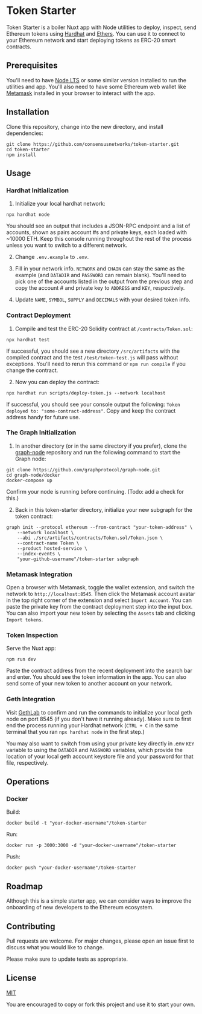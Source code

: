 # Token Starter

Token Starter is a boiler Nuxt app with Node utilities to deploy, inspect, send Ethereum tokens using [Hardhat](https://github.com/nomiclabs/hardhat) and [Ethers](https://github.com/ethers-io/ethers.js/). You can use it to connect to your Ethereum network and start deploying tokens as ERC-20 smart contracts.

## Prerequisites

You'll need to have [Node LTS](https://nodejs.org/en/download/) or some similar version installed to run the utilities and app. You'll also need to have some Ethereum web wallet like [Metamask](https://metamask.io/) installed in your browser to interact with the app.

## Installation

Clone this repository, change into the new directory, and install dependencies:

```shell
git clone https://github.com/consensusnetworks/token-starter.git
cd token-starter
npm install
```

## Usage

### Hardhat Initialization

1. Initialize your local hardhat network:

```shell
npx hardhat node
```

You should see an output that includes a JSON-RPC endpoint and a list of accounts, shown as pairs account #s and private keys, each loaded with ~10000 ETH. Keep this console running throughout the rest of the process unless you want to switch to a different network.

2. Change `.env.example` to `.env`. 
   
3. Fill in your network info. `NETWORK` and `CHAIN` can stay the same as the example (and `DATADIR` and `PASSWORD` can remain blank). You'll need to pick one of the accounts listed in the output from the previous step and copy the account # and private key to `ADDRESS` and `KEY`, respectively. 

4. Update `NAME`, `SYMBOL`, `SUPPLY` and `DECIMALS` with your desired token info. 

### Contract Deployment

1. Compile and test the ERC-20 Solidity contract at `/contracts/Token.sol`:

```shell
npx hardhat test
```

If successful, you should see a new directory `/src/artifacts` with the compiled contract and the test `/test/token-test.js` will pass without exceptions. You'll need to rerun this command or `npm run compile` if you change the contract.

2. Now you can deploy the contract:

```
npx hardhat run scripts/deploy-token.js --network localhost
```

If successful, you should see your console output the following: `Token deployed to: "some-contract-address"`. Copy and keep the contract address handy for future use.

### The Graph Initialization

1. In another directory (or in the same directory if you prefer), clone the [graph-node](https://github.com/graphprotocol/graph-node.git) repository and run the following command to start the Graph node:

```shell
git clone https://github.com/graphprotocol/graph-node.git
cd graph-node/docker
docker-compose up
```

Confirm your node is running before continuing. (Todo: add a check for this.)

2. Back in this token-starter directory, initialize your new subgraph for the token contract:

```shell
graph init --protocol ethereum --from-contract "your-token-address" \
    --network localhost \
    --abi ./src/artifacts/contracts/Token.sol/Token.json \
    --contract-name Token \
    --product hosted-service \
    --index-events \
    "your-github-username"/token-starter subgraph
```

### Metamask Integration

Open a browser with Metamask, toggle the wallet extension, and switch the network to `http://localhost:8545`. Then click the Metamask account avatar in the top right corner of the extension and select `Import Account`. You can paste the private key from the contract deployment step into the input box. You can also import your new token by selecting the `Assets` tab and clicking `Import tokens`.

### Token Inspection

Serve the Nuxt app:

```shell
npm run dev
```

Paste the contract address from the recent deployment into the search bar and enter. You should see the token information in the app. You can also send some of your new token to another account on your network.

### Geth Integration

Visit [GethLab](https://github.com/natemiller1/GethLab) to confirm and run the commands to initialize your local geth node on port 8545 (if you don't have it running already). Make sure to first end the process running your Hardhat network (`CTRL + C` in the same terminal that you ran `npx hardhat node` in the first step.) 

You may also want to switch from using your private key directly in .env `KEY` variable to using the `DATADIR` and `PASSWORD` variables, which provide the location of your local geth account keystore file and your password for that file, respectively.

## Operations

### Docker

Build:
```shell
docker build -t "your-docker-username"/token-starter
```

Run:
```shell
docker run -p 3000:3000 -d "your-docker-username"/token-starter
```

Push:
```shell
docker push "your-docker-username"/token-starter
```

## Roadmap
Although this is a simple starter app, we can consider ways to improve the onboarding of new developers to the Ethereum ecosystem.

## Contributing
Pull requests are welcome. For major changes, please open an issue first to discuss what you would like to change.

Please make sure to update tests as appropriate.

## License
[MIT](https://choosealicense.com/licenses/mit/)

You are encouraged to copy or fork this project and use it to start your own.
